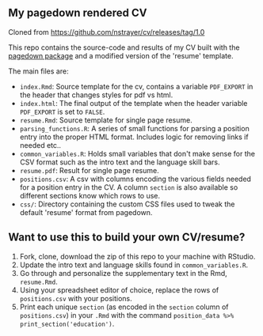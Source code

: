
## My pagedown rendered CV

Cloned from https://github.com/nstrayer/cv/releases/tag/1.0

This repo contains the source-code and results of my CV built with the [pagedown package](https://pagedown.rbind.io) and a modified version of the 'resume' template. 

The main files are:

- `index.Rmd`: Source template for the cv, contains a variable `PDF_EXPORT` in the header that changes styles for pdf vs html. 
- `index.html`: The final output of the template when the header variable `PDF_EXPORT` is set to `FALSE`. 
- `resume.Rmd`: Source template for single page resume. 
- `parsing_functions.R`: A series of small functions for parsing a position entry into the proper HTML format. Includes logic for removing links if needed etc..
- `common_variables.R`: Holds small variables that don't make sense for the CSV format such as the intro text and the language skill bars. 
- `resume.pdf`: Result for single page resume.
- `positions.csv`: A csv with columns encoding the various fields needed for a position entry in the CV. A column `section` is also available so different sections know which rows to use.
- `css/`: Directory containing the custom CSS files used to tweak the default 'resume' format from pagedown. 

## Want to use this to build your own CV/resume? 

1. Fork, clone, download the zip of this repo to your machine with RStudio.
2. Update the intro text and language skills found in `common_variables.R`.
2. Go through and personalize the supplementary text in the Rmd, `resume.Rmd`. 
3. Using your spreadsheet editor of choice, replace the rows of `positions.csv` with your positions.
3. Print each unique `section` (as encoded in the `section` column of `positions.csv`) in your `.Rmd` with the command `position_data %>% print_section('education')`.
